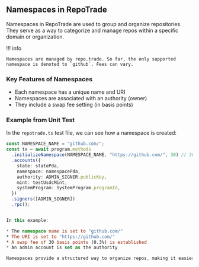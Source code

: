 ## Namespaces in RepoTrade

Namespaces in RepoTrade are used to group and organize repositories. They serve as a way to categorize and manage repos within a specific domain or
organization.

!!! info

    Namespaces are managed by repo.trade. So far, the only supported namespace is denoted to `github`. Fees can vary.

### Key Features of Namespaces

- Each namespace has a unique name and URI
- Namespaces are associated with an authority (owner)
- They include a swap fee setting (in basis points)

### Example from Unit Test

In the `repotrade.ts` test file, we can see how a namespace is created:

```typescript
const NAMESPACE_NAME = "github.com/";
const tx = await program.methods
  .initializeNamespace(NAMESPACE_NAME, "https://github.com/", 30) // 30 bps = 0.3% fee
  .accounts({
    state: statePda,
    namespace: namespacePda,
    authority: ADMIN_SIGNER.publicKey,
    mint: testUsdcMint,
    systemProgram: SystemProgram.programId,
  })
  .signers([ADMIN_SIGNER])
  .rpc();


In this example:

* The namespace name is set to "github.com/"
* The URI is set to "https://github.com/"
* A swap fee of 30 basis points (0.3%) is established
* An admin account is set as the authority

Namespaces provide a structured way to organize repos, making it easier for users to navigate and interact with related projects on the RepoTrade platform.


```

